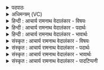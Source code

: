 <details><summary>पदपाठः</summary>

चि꣣त्र꣢म्। दे꣣वा꣡ना꣢म्। उत्। अ꣣गात्। अनी꣢कम्। चक्षुः। मित्र꣢स्य। मि। त्रस्य। वरु꣢णस्य। अग्नेः। आ। अ꣣प्राः। द्या꣡वा꣢꣯। पृ꣣थिवी꣡इति꣢। अ꣣न्त꣡रि꣢क्षम्। सू꣡र्यः꣢꣯। आ꣣त्मा꣢। ज꣡ग꣢꣯तः। त꣣स्थु꣡षः꣢। च꣣। ६२९।
</details>

<details><summary>अधिमन्त्रम् (VC)</summary>

- सूर्यः
- कुत्स आङ्गिरसः
- त्रिष्टुप्
- धैवतः
- आरण्यं काण्डम्
</details>

<details><summary>हिन्दी : आचार्य रामनाथ वेदालंकार - विषयः</summary>

अगले मन्त्र में सूर्योदय के समान परमात्मा के उदय का वर्णन है।
</details>

<details><summary>हिन्दी : आचार्य रामनाथ वेदालंकार - पदार्थः</summary>

पदार्थान्वयभाषाः -  प्रथम—सूर्य के पक्ष में। (देवानाम्) प्रकाशक सूर्य-किरणों की (चित्रम्) अद्भुत अथवा रंगबिरंगी (अनीकम्) सेना (उद् अगात्) उदय को प्राप्त हुई है, जो (मित्रस्य) शरीर में प्राण की तथा बाहर दिन की, (वरुणस्य) शरीर में अपान की तथा बाहर रात्रि की और (अग्नेः) शरीर में वाणी की तथा बाहर पार्थिव अग्नि की (चक्षुः) प्रकाशक है। (सूर्यः) सूर्य ने (द्यावापृथिवी) द्युलोक और भूमिलोक को तथा (अन्तरिक्षम्) मध्यवर्ती अन्तरिक्षलोक को (आ अप्राः) प्रकाश से परिपूर्ण कर दिया है। वह सूर्य (जगतः) जंगम मनुष्य, पशु, पक्षी आदि का तथा (तस्थुषः) स्थावर वृक्ष, पर्वत आदि का (आत्मा) जीवनाधार है ॥ द्वितीय—परमात्मा के पक्ष में। (देवानाम्) सत्य, अहिंसा आदि दिव्यगुणों की (चित्रम्) चाहने योग्य (अनीकम्) सेना (उद् अगात्) मेरे हृदय में उदित हुई है, जो (मित्रस्य) मैत्री के गुण की, (वरुणस्य) पापनिवारण के गुण की और (अग्नेः) अध्यात्म-ज्योति की (चक्षुः) प्रकाशक है। हे परमात्मसूर्य ! आपने (द्यावापृथिवी) आनन्दमयकोश तथा अन्नमयकोश को और (अन्तरिक्षम्) मध्य के प्राणमय, मनोमय एवं विज्ञानमय कोश को (आ अप्राः) अपने तेज से भर दिया है, अथवा (द्यावापृथिवी) द्युलोक और भूलोक को, तथा (अन्तरिक्षम्) अन्तरिक्षलोक को (आ अप्राः) अपनी कीर्ति से भर दिया है। (सूर्यः) वह सूर्यवत् प्रकाशक आप (जगतः) जंगम के और (तस्थुषः) स्थावर के (आत्मा) अन्तर्यामी हो ॥३॥ इस मन्त्र में श्लेष और स्वभावोक्ति अलङ्कार है ॥३॥
</details>

<details><summary>हिन्दी : आचार्य रामनाथ वेदालंकार - भावार्थः</summary>

भावार्थभाषाः -  जैसे सूर्य किरणों को बखेर कर स्थावर-जंगम का उपकार करता है, वैसे ही परमेश्वर हृदय में दिव्यगुणों को विकीर्ण कर मनुष्यों का हित सिद्ध करता है ॥३॥
</details>

<details><summary>संस्कृत : आचार्य रामनाथ वेदालंकार - विषयः</summary>

अथ सूर्योदयमिव परमात्मोदयं वर्णयति।
</details>

<details><summary>संस्कृत : आचार्य रामनाथ वेदालंकार - पदार्थः</summary>

पदार्थान्वयभाषाः -  प्रथमः—सूर्यपक्षे। (देवानाम्) प्रकाशकानां सूर्यरश्मीनां (चित्रम्) अद्भुतम् चित्रवर्णं वा (अनीकम्) सैन्यम् (उद् अगात्) उद्गतम् अस्ति, यत् (मित्रस्य) शरीरे प्राणस्य बहिश्च अह्नः, (वरुणस्य) शरीरे अपानस्य बहिश्च रात्रेः। प्राणो वै मित्रोऽपानो वरुणः। श० ८।४।२।६। अहर्वे मित्रो रात्रिर्वरुणः। ऐ० ब्रा० ४।१०। किञ्च (अग्नेः) शरीरे वाचः बहिश्च पार्थिवाग्नेः। वागेवाग्निः। श० ३।२।२।१३। (चक्षुः) प्रकाशकं विद्यते। चक्षुः ख्यातेर्वा चष्टेर्वा। निरु० ४।३। दर्शनार्थात् चक्षिङ् धातोः ‘चक्षेः शिच्च। उ० २।११९’ इति उसिः प्रत्ययः। (सूर्यः) आदित्यः (द्यावापृथिवी) द्युलोकभूलोकौ। द्यौश्च पृथिवी च इति देवताद्वन्द्वे ‘दिवो द्यावा। अ० ६।३।२९’ इति दिवो द्यावादेशः। (अन्तरिक्षम्) अन्तरिक्षलोकं च (आ अप्राः) प्रकाशेन पूरितवानस्ति। स सूर्यः (जगतः) जङ्गमस्य मनुष्यपशुपक्ष्यादिकस्य (तस्थुषः) स्थावरस्य वृक्षपर्वतादेश्च (आत्मा) जीवनाधारः अस्ति ॥ अथ द्वितीयः—परमात्मपक्षे। (देवानाम्) सत्याहिंसादीनां दिव्यगुणानाम् (चित्रम्) स्पृहणीयम् (अनीकम्) सैन्यम् (उद् अगात्) मदीये हृदये उदितम् अस्ति, यत् (मित्रस्य) मैत्रीगुणस्य, (वरुणस्य) पापनिवारणगुणस्य, (अग्नेः) अध्यात्मज्योतिषश्च (चक्षुः) प्रकाशकं वर्तते। हे परमात्मसूर्य ! त्वम्, (द्यावापृथिवी) दिवम् आनन्दमयकोशं, पृथिवीम् अन्नमयकोशम्, (अन्तरिक्षम्) मध्यस्थं प्राणमयं मनोमयं विज्ञानमयं च कोशम् (आ अप्राः) स्वतेजसा पूरितवानसि, यद्वा (द्यावापृथिवी) दिवं भूमिं च (अन्तरिक्षम्) मध्यलोकं च (आप्राः) स्वयशसा पूरितवानसि। (सूर्यः) तादृशः सूर्यवत् प्रकाशमानः प्रकाशकश्च त्वम् (जगतः) जङ्गमस्य (तस्थुषः च) स्थावरस्य च (आत्मा) अन्तर्यामी असि ॥३॥२ यास्कमुनिरिमं मन्त्रमेवं व्याचष्टे—चायनीयं देवानामुदगादनीकं ख्यानं मित्रस्य वरुणस्याग्नेश्च, अपूपुरद् द्यावापृथिवी चान्तरिक्षं च महत्त्वेन, सूर्य आत्मा जङ्गमस्य स्थावरस्य च। निरु० १२।१६ ॥ अत्र श्लेषालङ्कारः स्वभावोक्तिश्च ॥३॥
</details>

<details><summary>संस्कृत : आचार्य रामनाथ वेदालंकार - भावार्थः</summary>

भावार्थभाषाः -  यथा सूर्यः किरणान् विकीर्य स्थावरजङ्गमानुपकरोति तथा परमेश्वरो हृदये दिव्यगुणान् विकीर्य जनानां हितं साधयति ॥३॥
</details>

<details><summary>संस्कृत : आचार्य रामनाथ वेदालंकार - पादटिप्पनी</summary>

टिप्पणी:   १. ऋ० १।११५।१, य० ७।४२ अन्ते ‘स्वाहा’ इत्यधिकम्, य० १३।४६ ऋषिः विरूपः। अथ० १३।२।३५ ऋषिः ब्रह्मा, देवता रोहित आदित्यः, ‘आप्रा’ इत्यत्र ‘आप्राद्’ इति पाठः। अथ० २०।१०७।१४ अत्रापि ‘आप्राद्’ इत्येव पाठः, ऋषि-देवते सामवत्। २. दयानन्दर्षिरपि मन्त्रमेतम् ऋग्भाष्ये यजुर्भाष्ये च परमेश्वरविषय एव व्याख्यातवान्।
</details>